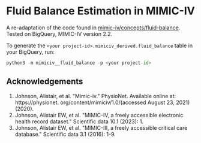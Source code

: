 # Fluid Balance Estimation in MIMIC-IV
A re-adaptation of the code found in [mimic-iv/concepts/fluid-balance](https://github.com/MIT-LCP/mimic-code/tree/fluid-balance/mimic-iv/concepts/fluid-balance).  
Tested on BigQuery, MIMIC-IV version 2.2.

To generate the `<your project-id>.mimiciv_derived.fluid_balance` table in your BigQuery, run:
```python
python3 -m mimiciv__fluid_balance -p <your project-id>
```



## Acknowledgements
1. Johnson, Alistair, et al. "Mimic-iv." PhysioNet. Available online at: https://physionet. org/content/mimiciv/1.0/(accessed August 23, 2021) (2020).  
2. Johnson, Alistair EW, et al. "MIMIC-IV, a freely accessible electronic health record dataset." Scientific data 10.1 (2023): 1.
3. Johnson, Alistair EW, et al. "MIMIC-III, a freely accessible critical care database." Scientific data 3.1 (2016): 1-9.